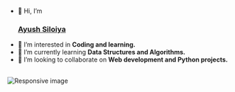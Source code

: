 - 👋 Hi, I’m <h3><a href="https://ayushsiloiya619.github.io/Portfolio/">Ayush Siloiya </a> </h3>
- 👀 I’m interested in <B> Coding and learning. </B>
- 🌱 I’m currently learning <b> Data Structures and Algorithms. </b>
- 💞️ I’m looking to collaborate on <b>Web development and Python projects. </b>
<br><br>
<img src="https://www.smallbiztechnology.com/wp-content/uploads/2019/10/20-motivational-quotes-from-technology-leaders-1280x640.jpg" class="img-fluid" alt="Responsive image">
